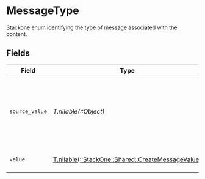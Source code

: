 # MessageType

Stackone enum identifying the type of message associated with the content.


## Fields

| Field                                                                                          | Type                                                                                           | Required                                                                                       | Description                                                                                    | Example                                                                                        |
| ---------------------------------------------------------------------------------------------- | ---------------------------------------------------------------------------------------------- | ---------------------------------------------------------------------------------------------- | ---------------------------------------------------------------------------------------------- | ---------------------------------------------------------------------------------------------- |
| `source_value`                                                                                 | *T.nilable(::Object)*                                                                          | :heavy_minus_sign:                                                                             | The original value from the provider used to derive the unified message type.                  | Email                                                                                          |
| `value`                                                                                        | [T.nilable(::StackOne::Shared::CreateMessageValue)](../../models/shared/createmessagevalue.md) | :heavy_minus_sign:                                                                             | The unified message type.                                                                      | email                                                                                          |
